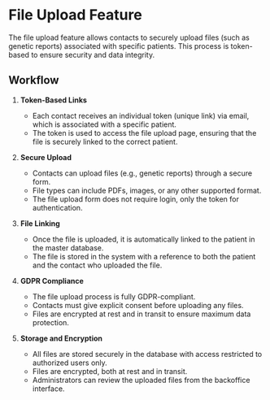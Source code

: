 # File Upload Feature

The file upload feature allows contacts to securely upload files (such as genetic reports) associated with specific patients. This process is token-based to ensure security and data integrity.

## Workflow

1. **Token-Based Links**
   - Each contact receives an individual token (unique link) via email, which is associated with a specific patient.
   - The token is used to access the file upload page, ensuring that the file is securely linked to the correct patient.

2. **Secure Upload**
   - Contacts can upload files (e.g., genetic reports) through a secure form.
   - File types can include PDFs, images, or any other supported format.
   - The file upload form does not require login, only the token for authentication.

3. **File Linking**
   - Once the file is uploaded, it is automatically linked to the patient in the master database.
   - The file is stored in the system with a reference to both the patient and the contact who uploaded the file.

4. **GDPR Compliance**
   - The file upload process is fully GDPR-compliant.
   - Contacts must give explicit consent before uploading any files.
   - Files are encrypted at rest and in transit to ensure maximum data protection.

5. **Storage and Encryption**
   - All files are stored securely in the database with access restricted to authorized users only.
   - Files are encrypted, both at rest and in transit.
   - Administrators can review the uploaded files from the backoffice interface.
